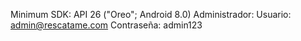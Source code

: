 Minimum SDK: API 26 ("Oreo"; Android 8.0)
Administrador: Usuario: admin@rescatame.com
               Contraseña: admin123
